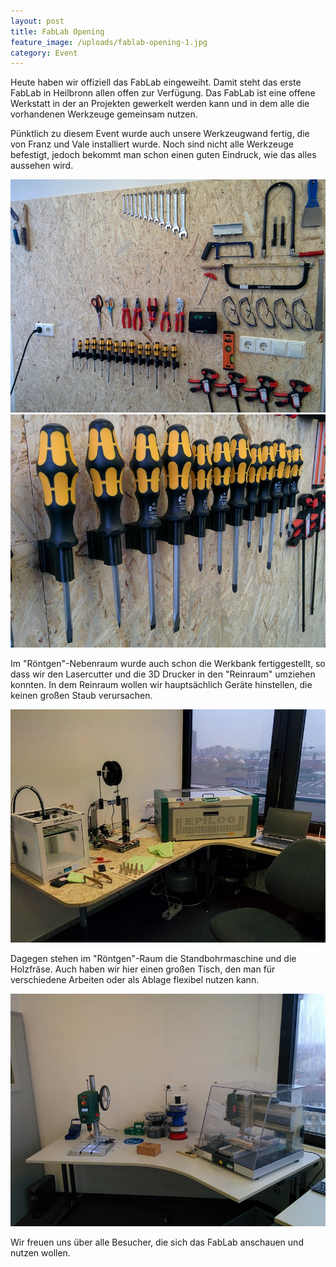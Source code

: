 ```yaml
---
layout: post
title: FabLab Opening
feature_image: /uploads/fablab-opening-1.jpg
category: Event
---
```


Heute haben wir offiziell das FabLab eingeweiht. Damit steht das
erste FabLab in Heilbronn allen offen zur Verfügung. Das FabLab ist
eine offene Werkstatt in der an Projekten gewerkelt werden kann und 
in dem alle die vorhandenen Werkzeuge gemeinsam nutzen.

Pünktlich zu diesem Event wurde auch unsere Werkzeugwand fertig,
die von Franz und Vale installiert wurde. Noch sind nicht alle Werkzeuge
befestigt, jedoch bekommt man schon einen guten Eindruck, wie das alles 
aussehen wird.

![bild](/uploads/fablab-opening-2.jpg)
![bild](/uploads/fablab-opening-3.jpg)

Im "Röntgen"-Nebenraum wurde auch schon die Werkbank fertiggestellt, so dass
wir den Lasercutter und die 3D Drucker in den "Reinraum" umziehen konnten. 
In dem Reinraum wollen wir hauptsächlich Geräte hinstellen, die keinen großen
Staub verursachen.

![bild](/uploads/fablab-opening-4.jpg)

Dagegen stehen im "Röntgen"-Raum die Standbohrmaschine und die Holzfräse.
Auch haben wir hier einen großen Tisch, den man für verschiedene Arbeiten oder
als Ablage flexibel nutzen kann.

![bild](/uploads/fablab-opening-5.jpg)

Wir freuen uns über alle Besucher, die sich das FabLab anschauen und 
nutzen wollen. 


